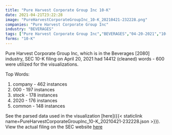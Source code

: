 ```yaml
---
title: "Pure Harvest Corporate Group Inc 10-K"
date: 2021-04-21T23:22:28
image: "PureHarvestCorporateGroupInc_10-K_20210421-232228.png"
companies: "Pure Harvest Corporate Group Inc"
industry: "BEVERAGES"
tags: ["Pure Harvest Corporate Group Inc","BEVERAGES","04-20-2021","10-K"]
forms: "10-K"
---
```

Pure Harvest Corporate Group Inc, which is in the Beverages [2080] industry, SEC 10-K filing on April 20, 2021 had 14412 (cleaned) words - 600 were utilized for the visualizations.

Top Words:
1. company - 462 instances
2. 000 - 197 instances
3. stock - 178 instances
4. 2020 - 176 instances
5. common - 148 instances


See the parsed data used in the visualization [here]({{< staticlink name=PureHarvestCorporateGroupInc_10-K_20210421-232228.json >}}).  
View the actual filing on the SEC website [here](https://www.sec.gov/Archives/edgar/data/1351573/0001493152-21-009177.txt)